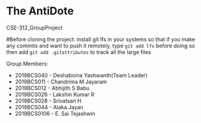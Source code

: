 # The AntiDote
CSE-312_GroupProject

#Before cloning the project: 
install git lfs in your systems
so that if you make any commits and want to push it remotely, type
```git add lfs``` 
before doing so
then add
``` git add .gitattributes ```
to track all the large files

Group Members: 

  * 2019BCS040   - Deshaboina Yashwanth(Team Leader)
  * 2019BCS011   - Chandrima M Jayaram
  * 2019BCS012   - Abhijith S Babu
  * 2019BCS026   - Lakshin Kumar R 
  * 2019BCS028   - Srivatsan H
  * 2019BCS044   - Alaka Jayan
  * 2019BCS0106  - E. Sai Tejashwin

